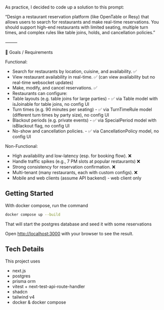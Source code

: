 As practice, I decided to code up a solution to this prompt:

“Design a restaurant reservation platform (like OpenTable or Resy) that allows users to search for restaurants and make real-time reservations. You should support high-end restaurants with limited seating, multiple turn times, and complex rules like table joins, holds, and cancellation policies.”

⸻

🧩 Goals / Requirements

Functional:
- Search for restaurants by location, cuisine, and availability. ✅
- View restaurant availability in real-time. ✅ (can view availability but no real-time websocket updates)
- Make, modify, and cancel reservations. ✅
- Restaurants can configure: 
- Table layouts (e.g. table joins for large parties) - ✅ via Table model with isJoinable for table joins, no config UI
- Turn times (e.g. 90 minutes per seating) - ✅ via TurnTimeRule model (different turn times by party size), no config UI
- Blackout periods (e.g. private events) - ✅ via SpecialPeriod model with isBlackout flag, no config UI
- No-show and cancellation policies. - ✅ via CancellationPolicy model, no config UI

Non-Functional:
- High availability and low-latency (esp. for booking flow). ❌
- Handle traffic spikes (e.g., 7 PM slots at popular restaurants) ❌
- Strong consistency for reservation confirmation. ❌
- Multi-tenant (many restaurants, each with custom configs). ❌
- Mobile and web clients (assume API backend) - web client only 


## Getting Started

With docker compose, run the command

```bash
docker compose up --build
```

That will start the postgres database and seed it with some reservations


Open [http://localhost:3000](http://localhost:3000) with your browser to see the result.


## Tech Details

This project uses 
- next.js 
- postgres 
- prisma orm
- vitest + next-test-api-route-handler
- shadcn
- tailwind v4
- docker & docker compose